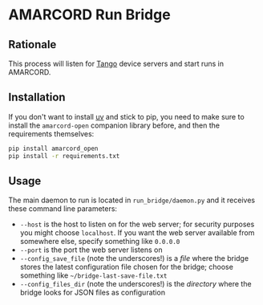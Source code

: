 # AMARCORD Run Bridge

## Rationale

This process will listen for [Tango](https://www.tango-controls.org/) device servers and start runs in AMARCORD.

## Installation

If you don't want to install [uv](https://docs.astral.sh/uv/) and stick to pip, you need to make sure to install the `amarcord-open` companion library before, and then the requirements themselves:

```bash
pip install amarcord_open
pip install -r requirements.txt
```

## Usage

The main daemon to run is located in `run_bridge/daemon.py` and it receives these command line parameters:

- `--host` is the host to listen on for the web server; for security purposes you might choose `localhost`. If you want the web server available from somewhere else, specify something like `0.0.0.0`
- `--port` is the port the web server listens on
- `--config_save_file` (note the underscores!) is a _file_ where the bridge stores the latest configuration file chosen for the bridge; choose something like `~/bridge-last-save-file.txt`
- `--config_files_dir` (note the underscores!) is the _directory_ where the bridge looks for JSON files as configuration
